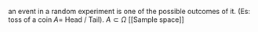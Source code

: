 an event in a random experiment is one of the possible outcomes of it. (Es: toss of a coin $A =$ Head / Tail). $A \subset \Omega$ [[Sample space]]
 
